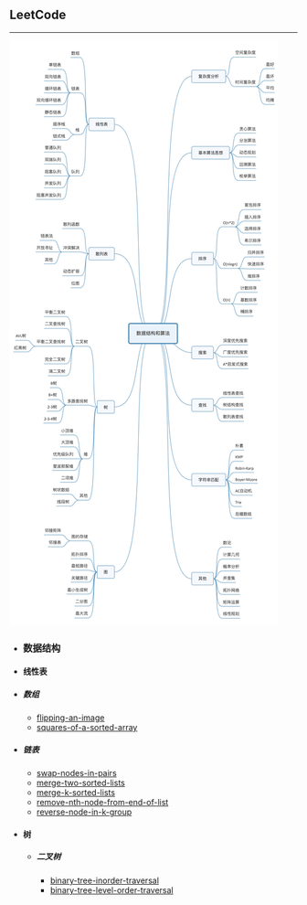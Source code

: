 ##  LeetCode
----

![xmind](./xmind.jpg)

- ### 数据结构
 - #### 线性表
  - ##### 数组
    - [flipping-an-image](https://github.com/xchunzhao/LeetCode/blob/master/src/javascript/datastructure/Array/flipping-an-image.js)
    - [squares-of-a-sorted-array](https://github.com/xchunzhao/LeetCode/blob/master/src/javascript/datastructure/Array/squares-of-a-sorted-array.js)
  - ##### 链表
    - [swap-nodes-in-pairs](https://github.com/xchunzhao/LeetCode/blob/master/src/javascript/datastructure/LinkedList/swap-nodes-in-pairs.js)
    - [merge-two-sorted-lists](https://github.com/xchunzhao/LeetCode/blob/master/src/javascript/datastructure/LinkedList/merge-two-sorted-lists.js)
    - [merge-k-sorted-lists](https://github.com/xchunzhao/LeetCode/blob/master/src/javascript/datastructure/LinkedList/merge-k-sorted-lists.js)
    - [remove-nth-node-from-end-of-list](https://github.com/xchunzhao/LeetCode/blob/master/src/javascript/datastructure/LinkedList/remove-nth-node-from-end-of-list.js)
    - [reverse-node-in-k-group](https://github.com/xchunzhao/LeetCode/blob/master/src/javascript/datastructure/LinkedList/reverse-node-in-k-group.js)
- #### 树
  - ##### 二叉树
    - [binary-tree-inorder-traversal](https://github.com/xchunzhao/LeetCode/blob/master/src/javascript/datastructure/Tree/binary-tree-inorder-traversal.js)
    - [binary-tree-level-order-traversal](https://github.com/xchunzhao/LeetCode/blob/master/src/javascript/datastructure/Tree/binary-tree-level-order-traversal.js)